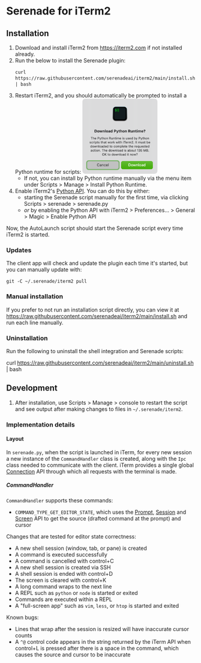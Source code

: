 # Serenade for iTerm2

## Installation

1. Download and install iTerm2 from https://iterm2.com if not installed already.
1. Run the below to install the Serenade plugin:
   ```
   curl https://raw.githubusercontent.com/serenadeai/iterm2/main/install.sh | bash
   ```
1. Restart iTerm2, and you should automatically be prompted to install a Python runtime for scripts:
    <img src="readme/runtime_prompt.png" width=200 />
    - If not, you can install by Python runtime manually via the menu item under Scripts > Manage > Install Python Runtime.
1. Enable iTerm2's [Python API](https://iterm2.com/python-api-auth.html). You can do this by either:
    - starting the Serenade script manually for the first time, via clicking Scripts > serenade > serenade.py
    - _or_ by enabling the Python API with iTerm2 > Preferences... > General > Magic > Enable Python API

Now, the AutoLaunch script should start the Serenade script every time iTerm2 is started.

### Updates

The client app will check and update the plugin each time it's started, but you can manually update with:

    git -C ~/.serenade/iterm2 pull

### Manual installation

If you prefer to not run an installation script directly, you can view it at https://raw.githubusercontent.com/serenadeai/iterm2/main/install.sh and run each line manually.

### Uninstallation

Run the following to uninstall the shell integration and Serenade scripts:

   curl https://raw.githubusercontent.com/serenadeai/iterm2/main/uninstall.sh | bash

## Development

1. After installation, use Scripts > Manage > console to restart the script and see output after making changes to files in `~/.serenade/iterm2`.

### Implementation details

#### Layout

In `serenade.py`, when the script is launched in iTerm, for every new session a new instance of the `CommandHandler` class is created, along with the `Ipc` class needed to communicate with the client. iTerm provides a single global [Connection](https://iterm2.com/python-api/connection.html) API through which all requests with the terminal is made.

##### CommandHandler

`CommandHandler` supports these commands:

- `COMMAND_TYPE_GET_EDITOR_STATE`, which uses the [Prompt](https://iterm2.com/python-api/prompt.html), [Session](https://iterm2.com/python-api/session.html) and [Screen](https://iterm2.com/python-api/screen.html) API to get the source (drafted command at the prompt) and cursor

Changes that are tested for editor state correctness:
- A new shell session (window, tab, or pane) is created
- A command is executed successfully
- A command is cancelled with control+C
- A new shell session is created via SSH
- A shell session is ended with control+D
- The screen is cleared with control+K
- A long command wraps to the next line
- A REPL such as `python` or `node` is started or exited
- Commands are executed within a REPL
- A "full-screen app" such as `vim`, `less`, or `htop` is started and exited

Known bugs:
- Lines that wrap after the session is resized will have inaccurate cursor counts
- A `^@` control code appears in the string returned by the iTerm API when control+L is pressed after there is a space in the command, which causes the source and cursor to be inaccurate
